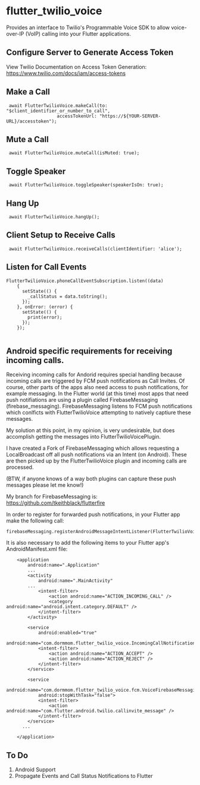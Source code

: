 # flutter_twilio_voice

Provides an interface to Twilio's Programmable Voice SDK to allow voice-over-IP (VoIP) calling into your Flutter applications.


## Configure Server to Generate Access Token

View Twilio Documentation on Access Token Generation: https://www.twilio.com/docs/iam/access-tokens

## Make a Call

```
 await FlutterTwilioVoice.makeCall(to: "$client_identifier_or_number_to_call",
                   accessTokenUrl: "https://${YOUR-SERVER-URL}/accesstoken");

```


## Mute a Call

```
 await FlutterTwilioVoice.muteCall(isMuted: true);

```

## Toggle Speaker

```
 await FlutterTwilioVoice.toggleSpeaker(speakerIsOn: true);

```

## Hang Up

```
 await FlutterTwilioVoice.hangUp();

```

## Client Setup to Receive Calls

```
 await FlutterTwilioVoice.receiveCalls(clientIdentifier: 'alice');

```

## Listen for Call Events
```
FlutterTwilioVoice.phoneCallEventSubscription.listen((data) 
    {
      setState(() {
        _callStatus = data.toString();
      });
    }, onError: (error) {
      setState(() {
        print(error);
      });
    });
    
```

## Android specific requirements for receiving incoming calls.

Receiving incoming calls for Andorid requires special handling because 
incoming calls are triggered by FCM push notifications as Call Invites. Of course,
other parts of the apps also need access to push notifications, for example messaging.
In the Flutter world (at this time) most apps that need push notifiations are using a
plugin called FirebaseMessaging (firebase_messaging). FirebaseMessaging listens to 
FCM push notifications which conlficts with FlutterTwilioVoice attempting to 
natively captiure these messages.

My solution at this point, in my opinion, is very undesirable, but does accomplish 
getting the messages into FlutterTwilioVoicePlugin.

I have created a Fork of FirebaseMessaging which allows requesting a
LocalBroadcast off all push notifications via an Intent (on Android). These are then
picked up by the FlutterTwilioVoice plugin and incoming calls are processed.

(BTW, if anyone knows of a way both plugins can capture these push messages please
let me know!)

My branch for FirebaseMessaging is:
  https://github.com/tkeithblack/flutterfire


In order to register for forwarded push notifications, in your Flutter app make the following call:

```
firebaseMessaging.registerAndroidMessageIntentListener(FlutterTwilioVoice.ANDROID_CALLINVITE_INTENT_ACTION);
```

It is also necessary to add the following items to your Flutter app's AndroidManifest.xml file:

```
    <application
        android:name=".Application"        
        ...
        <activity
            android:name=".MainActivity"
        ...
            <intent-filter>
                <action android:name="ACTION_INCOMING_CALL" />
                <category android:name="android.intent.category.DEFAULT" />
            </intent-filter>
        </activity>

        <service
            android:enabled="true"
            android:name="com.dormmom.flutter_twilio_voice.IncomingCallNotificationService">
            <intent-filter>
                <action android:name="ACTION_ACCEPT" />
                <action android:name="ACTION_REJECT" />
            </intent-filter>
        </service>

        <service
            android:name="com.dormmom.flutter_twilio_voice.fcm.VoiceFirebaseMessagingService"
            android:stopWithTask="false">
            <intent-filter>
                <action android:name="com.flutter.android.twilio.callinvite_message" />
            </intent-filter>
        </service>
      ...

    </application>
```

## To Do

1. Android Support
2. Propagate Events and Call Status Notifications to Flutter




